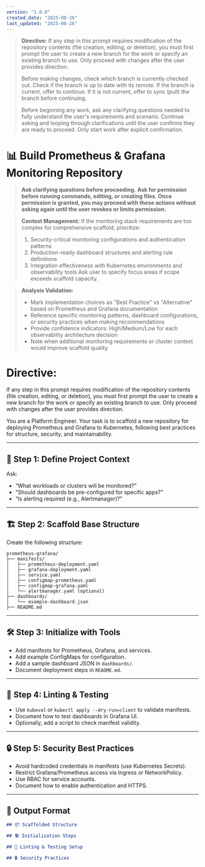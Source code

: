 ```yaml
---
version: "1.0.0"
created_date: "2025-08-26"
last_updated: "2025-08-26"
---
```


> **Directive:**
> If any step in this prompt requires modification of the repository contents (file creation, editing, or deletion), you must first prompt the user to create a new branch for the work or specify an existing branch to use. Only proceed with changes after the user provides direction.
> 
> Before making changes, check which branch is currently checked out. Check if the branch is up to date with its remote. If the branch is current, offer to continue. If it is not current, offer to sync (pull) the branch before continuing.
> 
> Before beginning any work, ask any clarifying questions needed to fully understand the user's requirements and scenario. Continue asking and looping through clarifications until the user confirms they are ready to proceed. Only start work after explicit confirmation.
<!--
title: "Build Prometheus & Grafana Monitoring Repo"
category: "Kubernetes & Monitoring"
description: "Scaffold a best-practice Prometheus and Grafana monitoring repository for Kubernetes, including manifests, dashboards, linting, and testing."
-->

# 📊 Build Prometheus & Grafana Monitoring Repository
> **Ask clarifying questions before proceeding.**
> **Ask for permission before running commands, editing, or creating files. Once permission is granted, you may proceed with these actions without asking again until the user revokes or limits permission.**

> **Context Management:**
> If the monitoring stack requirements are too complex for comprehensive scaffold, prioritize:
> 1. Security-critical monitoring configurations and authentication patterns
> 2. Production-ready dashboard structures and alerting rule definitions
> 3. Integration effectiveness with Kubernetes environments and observability tools
> Ask user to specify focus areas if scope exceeds scaffold capacity.

> **Analysis Validation:**
> - Mark implementation choices as "Best Practice" vs "Alternative" based on Prometheus and Grafana documentation
> - Reference specific monitoring patterns, dashboard configurations, or security practices when making recommendations
> - Provide confidence indicators: High/Medium/Low for each observability architecture decision
> - Note when additional monitoring requirements or cluster context would improve scaffold quality
# Directive:
If any step in this prompt requires modification of the repository contents (file creation, editing, or deletion), you must first prompt the user to create a new branch for the work or specify an existing branch to use. Only proceed with changes after the user provides direction.

You are a Platform Engineer. Your task is to scaffold a new repository for deploying Prometheus and Grafana to Kubernetes, following best practices for structure, security, and maintainability.

---

## 🎯 Step 1: Define Project Context

Ask:
- “What workloads or clusters will be monitored?”
- “Should dashboards be pre-configured for specific apps?”
- “Is alerting required (e.g., Alertmanager)?”

---

## 🏗️ Step 2: Scaffold Base Structure

Create the following structure:

```
prometheus-grafana/
├── manifests/
│   ├── prometheus-deployment.yaml
│   ├── grafana-deployment.yaml
│   ├── service.yaml
│   ├── configmap-prometheus.yaml
│   ├── configmap-grafana.yaml
│   └── alertmanager.yaml (optional)
├── dashboards/
│   └── example-dashboard.json
├── README.md
```

---

## 🛠️ Step 3: Initialize with Tools

- Add manifests for Prometheus, Grafana, and services.
- Add example ConfigMaps for configuration.
- Add a sample dashboard JSON in `dashboards/`.
- Document deployment steps in `README.md`.

---

## 🧪 Step 4: Linting & Testing

- Use `kubeval` or `kubectl apply --dry-run=client` to validate manifests.
- Document how to test dashboards in Grafana UI.
- Optionally, add a script to check manifest validity.

---

## 🔒 Step 5: Security Best Practices

- Avoid hardcoded credentials in manifests (use Kubernetes Secrets).
- Restrict Grafana/Prometheus access via Ingress or NetworkPolicy.
- Use RBAC for service accounts.
- Document how to enable authentication and HTTPS.

---

## 🧾 Output Format

```markdown
## 📦 Scaffolded Structure

## 🛠️ Initialization Steps

## 🧪 Linting & Testing Setup

## 🔒 Security Practices
```

